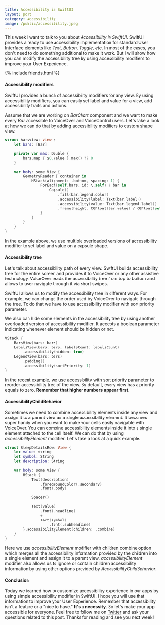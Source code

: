 ```yaml
---
title: Accessibility in SwiftUI
layout: post
category: Accessibility
image: /public/accessibility.jpeg
---
```


This week I want to talk to you about *Accessibility in SwiftUI*. SwiftUI provides a ready to use accessibility implementation for standard User Interface elements like *Text, Button, Toggle, etc*. In most of the cases, you don't need to do something additional to make it work. But I will show how you can modify the accessibility tree by using accessibility modifiers to improve your User Experience. 

{% include friends.html %}

#### Accessibility modifiers
SwiftUI provides a bunch of accessibility modifiers for any view. By using accessibility modifiers, you can easily set label and value for a view, add accessibility traits and actions.

Assume that we are working on *BarChart* component and we want to make every *Bar* accessible to VoiceOver and VoiceControl users. Let's take a look at how we can do that by adding accessibility modifiers to custom shape view.

```swift
struct BarsView: View {
    let bars: [Bar]

    private var max: Double {
        bars.map { $0.value }.max() ?? 0
    }

    var body: some View {
        GeometryReader { container in
            HStack(alignment: .bottom, spacing: 1) {
                ForEach(self.bars, id: \.self) { bar in
                    Capsule()
                        .fill(bar.legend.color)
                        .accessibility(label: Text(bar.label))
                        .accessibility(value: Text(bar.legend.label))
                        .frame(height: CGFloat(bar.value) / CGFloat(self.max) * container.size.height * 0.8)
                }
            }
        }
    }
}
```

In the example above, we use multiple overloaded versions of accessibility modifier to set label and value on a capsule shape.

#### Accessibility tree
Let's talk about accessibility path of every view. SwiftUI builds accessibility tree for the entire screen and provides it to VoiceOver or any other assistive technology. VoiceOver reads the accessibility tree from top to bottom and allows to user navigate through it via short swipes.

SwiftUI allows us to modify the accessibility tree in different ways. For example, we can change the order used by VoiceOver to navigate through the tree. To do that we have to use accessibility modifier with sort priority parameter.

We also can hide some elements in the accessibility tree by using another overloaded version of accessibility modifier. It accepts a boolean parameter indicating whenever element should be hidden or not.

```swift
VStack {
    BarsView(bars: bars)
    LabelsView(bars: bars, labelsCount: labelsCount)
        .accessibility(hidden: true)
    LegendView(bars: bars)
        .padding()
        .accessibility(sortPriority: 1)
}
```

In the recent example, we use accessibility with sort priority parameter to reorder accessibility tree of the view. By default, every view has a priority equals to zero. **Remember that higher numbers appear first.**

#### AccessibilityChildBehavior
Sometimes we need to combine accessibility elements inside any view and assign it to a parent view as a single accessibility element. It becomes super handy when you want to make your cells easily navigable with VoiceOver. You can combine accessibility elements inside it into a single element attached to the cell itself. We can do that by using *accessibilityElement* modifier. Let's take a look at a quick example.

```swift
struct SleepDetailsRow: View {
    let value: String
    let symbol: String
    let description: String

    var body: some View {
        HStack {
            Text(description)
                .foregroundColor(.secondary)
                .font(.body)

            Spacer()

            Text(value)
                .font(.headline)
                +
                Text(symbol)
                    .font(.subheadline)
        }.accessibilityElement(children: .combine)
    }
}
```

Here we use *accessibilityElement* modifier with children combine option which merges all the accessibility information provided by the children into a single element and assign it to a parent view. *accessibilityElement* modifier also allows us to ignore or contain children accessibility information by using other options provided by *AccessibilityChildBehavior*.

#### Conclusion
Today we learned how to customize accessibility experience in our apps by using simple accessibility modifier in SwiftUI. I hope you will use that information to improve your User Experience. Remember that accessibility isn't a feature or a "nice to have." **It's a necessity**. So let's make your app accessible for everyone. Feel free to follow me on [Twitter](https://twitter.com/mecid) and ask your questions related to this post. Thanks for reading and see you next week! 